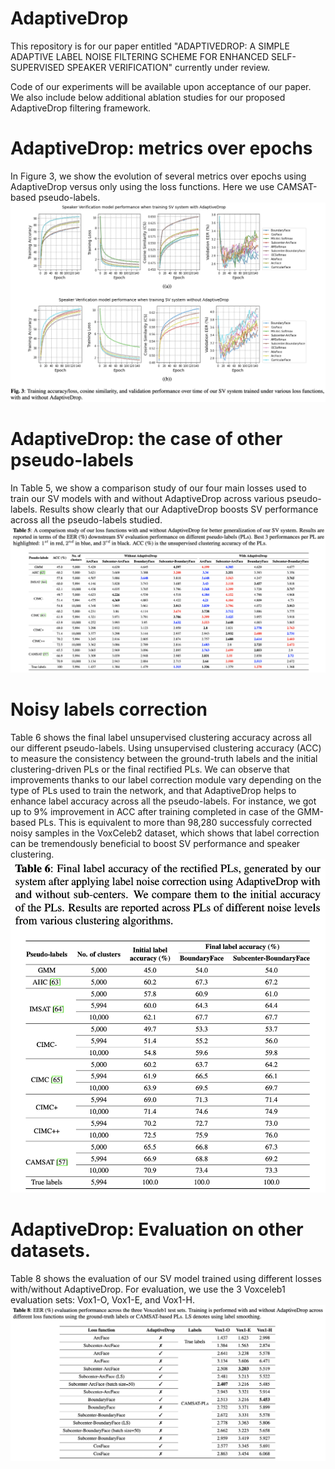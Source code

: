 # AdaptiveDrop

This repository is for our paper entitled "ADAPTIVEDROP: A SIMPLE ADAPTIVE LABEL NOISE FILTERING SCHEME
FOR ENHANCED SELF-SUPERVISED SPEAKER VERIFICATION" currently under review.

Code of our experiments will be available upon acceptance of our paper. We also include below additional ablation studies for our proposed AdaptiveDrop filtering framework.

# AdaptiveDrop: metrics over epochs
In Figure 3, we show the evolution of several metrics over epochs using AdaptiveDrop versus only using the loss functions. Here we use CAMSAT-based pseudo-labels.
![](/AdaptiveDrop_metrics_over_epochs.png)

# AdaptiveDrop: the case of other pseudo-labels
In Table 5, we show a comparison study of our four main losses used to train our SV models with and without AdaptiveDrop across various pseudo-labels. Results show clearly that our AdaptiveDrop boosts SV performance across all the pseudo-labels studied.
![](/AdaptiveDrop_versus_without_all_pseudo_labels.png)

# Noisy labels correction
Table 6 shows the final label unsupervised clustering accuracy across all our different pseudo-labels. Using unsupervised clustering accuracy (ACC) to measure the consistency between the ground-truth labels
and the initial clustering-driven PLs or the final rectified PLs. We can observe that improvements thanks to our label correction module vary depending on the type of PLs used to train the network, and that AdaptiveDrop helps to enhance label accuracy across all the pseudo-labels. For instance, we got up to 9% improvement in ACC after training completed in case of the GMM-based PLs. This is equivalent to more than 98,280 successfuly corrected noisy samples in the VoxCeleb2 dataset, which shows that label correction can be tremendously beneficial to boost SV performance and speaker clustering. ![](/Label_accuracy_all_pseudo_labels.png)

# AdaptiveDrop: Evaluation on other datasets.
Table 8 shows the evaluation of our SV model trained using different losses with/without AdaptiveDrop. For evaluation, we use the 3 Voxceleb1 evaluation sets: Vox1-O, Vox1-E, and Vox1-H. ![](/AdaptiveDrop_evaluation_other_datasets.png)
